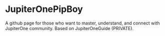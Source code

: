 # JupiterOnePipBoy
A github page for those who want to master, understand, and connect with JupiterOne community. Based on JupiterOneGuide (PRIVATE).
